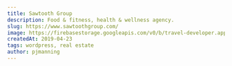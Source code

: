 ```yaml
---
title: Sawtooth Group
description: Food & fitness, health & wellness agency.
slug: https://www.sawtoothgroup.com/
image: https://firebasestorage.googleapis.com/v0/b/travel-developer.appspot.com/o/work%2Fsawtooth.jpg?alt=media&token=97cc9642-2053-41ff-bcc3-d15dda912a49
createdAt: 2019-04-23
tags: wordpress, real estate
author: pjmanning
---
```

